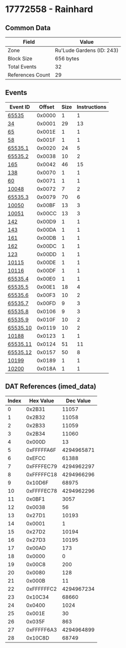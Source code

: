 # 17772558 - Rainhard

## Common Data

| Field            | Value                     |
|------------------|---------------------------|
| Zone             | Ru'Lude Gardens (ID: 243) |
| Block Size       | 656 bytes                 |
| Total Events     | 32                        |
| References Count | 29                        |

## Events

| Event ID                  | Offset   |   Size |   Instructions |
|---------------------------|----------|--------|----------------|
| [65535](./65535.md)       | 0x0000   |      1 |              1 |
| [34](./34.md)             | 0x0001   |     29 |             13 |
| [65](./65.md)             | 0x001E   |      1 |              1 |
| [58](./58.md)             | 0x001F   |      1 |              1 |
| [65535.1](./65535.1.md)   | 0x0020   |     24 |              5 |
| [65535.2](./65535.2.md)   | 0x0038   |     10 |              2 |
| [165](./165.md)           | 0x0042   |     46 |             15 |
| [138](./138.md)           | 0x0070   |      1 |              1 |
| [60](./60.md)             | 0x0071   |      1 |              1 |
| [10048](./10048.md)       | 0x0072   |      7 |              2 |
| [65535.3](./65535.3.md)   | 0x0079   |     70 |              6 |
| [10050](./10050.md)       | 0x00BF   |     13 |              3 |
| [10051](./10051.md)       | 0x00CC   |     13 |              3 |
| [142](./142.md)           | 0x00D9   |      1 |              1 |
| [143](./143.md)           | 0x00DA   |      1 |              1 |
| [161](./161.md)           | 0x00DB   |      1 |              1 |
| [162](./162.md)           | 0x00DC   |      1 |              1 |
| [123](./123.md)           | 0x00DD   |      1 |              1 |
| [10115](./10115.md)       | 0x00DE   |      1 |              1 |
| [10116](./10116.md)       | 0x00DF   |      1 |              1 |
| [65535.4](./65535.4.md)   | 0x00E0   |      1 |              1 |
| [65535.5](./65535.5.md)   | 0x00E1   |     18 |              4 |
| [65535.6](./65535.6.md)   | 0x00F3   |     10 |              2 |
| [65535.7](./65535.7.md)   | 0x00FD   |      9 |              3 |
| [65535.8](./65535.8.md)   | 0x0106   |      9 |              3 |
| [65535.9](./65535.9.md)   | 0x010F   |     10 |              2 |
| [65535.10](./65535.10.md) | 0x0119   |     10 |              2 |
| [10188](./10188.md)       | 0x0123   |      1 |              1 |
| [65535.11](./65535.11.md) | 0x0124   |     51 |             11 |
| [65535.12](./65535.12.md) | 0x0157   |     50 |              8 |
| [10199](./10199.md)       | 0x0189   |      1 |              1 |
| [10200](./10200.md)       | 0x018A   |      1 |              1 |

## DAT References (imed_data)

|   Index | Hex Value   |   Dec Value |
|---------|-------------|-------------|
|       0 | 0x2B31      |       11057 |
|       1 | 0x2B32      |       11058 |
|       2 | 0x2B33      |       11059 |
|       3 | 0x2B34      |       11060 |
|       4 | 0x000D      |          13 |
|       5 | 0xFFFFFA6F  |  4294965871 |
|       6 | 0xEFCC      |       61388 |
|       7 | 0xFFFFEC79  |  4294962297 |
|       8 | 0xFFFFFC18  |  4294966296 |
|       9 | 0x10D6F     |       68975 |
|      10 | 0xFFFFEC78  |  4294962296 |
|      11 | 0x0BF1      |        3057 |
|      12 | 0x0038      |          56 |
|      13 | 0x27D1      |       10193 |
|      14 | 0x0001      |           1 |
|      15 | 0x27D2      |       10194 |
|      16 | 0x27D3      |       10195 |
|      17 | 0x00AD      |         173 |
|      18 | 0x0000      |           0 |
|      19 | 0x00C8      |         200 |
|      20 | 0x0080      |         128 |
|      21 | 0x000B      |          11 |
|      22 | 0xFFFFFFC2  |  4294967234 |
|      23 | 0x10C34     |       68660 |
|      24 | 0x0400      |        1024 |
|      25 | 0x001E      |          30 |
|      26 | 0x035F      |         863 |
|      27 | 0xFFFFF6A3  |  4294964899 |
|      28 | 0x10C8D     |       68749 |
